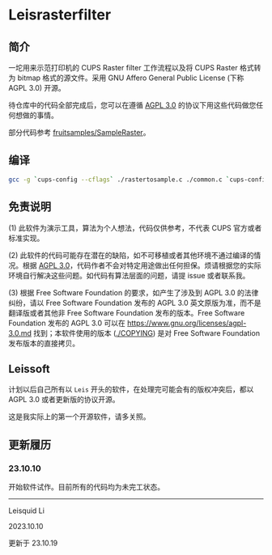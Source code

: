 # Leisrasterfilter

## 简介

一坨用来示范打印机的 CUPS Raster filter 工作流程以及将 CUPS Raster 格式转为 bitmap 格式的源文件。采用 GNU Affero General Public License (下称 AGPL 3.0) 开源。

待仓库中的代码全部完成后，您可以在遵循 [AGPL 3.0](./COPYING) 的协议下用这些代码做您任何想做的事情。

部分代码参考 [fruitsamples/SampleRaster](https://github.com/fruitsamples/SampleRaster)。

## 编译

```sh
gcc -g `cups-config --cflags` ./rastertosample.c ./common.c `cups-config --libs` -o ./rastertosample
```

## 免责说明

(1) 此软件为演示工具，算法为个人想法，代码仅供参考，不代表 CUPS 官方或者标准实现。

(2) 此软件的代码可能存在潜在的缺陷，如不可移植或者其他环境不通过编译的情况。根据 [AGPL 3.0](./COPYING)，代码作者不会对特定用途做出任何担保。烦请根据您的实际环境自行解决这些问题。如代码有算法层面的问题，请提 issue 或者联系我。

(3) 根据 Free Software Foundation 的要求，如产生了涉及到 AGPL 3.0 的法律纠纷，请以 Free Software Foundation 发布的 AGPL 3.0 英文原版为准，而不是翻译版或者其他非 Free Software Foundation 发布的版本。Free Software Foundation 发布的 AGPL 3.0 可以在 <https://www.gnu.org/licenses/agpl-3.0.md> 找到；本软件使用的版本 ([./COPYING](./COPYING)) 是对 Free Software Foundation 发布版本的直接拷贝。

## Leissoft

计划以后自己所有以 `Leis` 开头的软件，在处理完可能会有的版权冲突后，都以 AGPL 3.0 或者更新版的协议开源。

这是我实际上的第一个开源软件，请多关照。

## 更新履历

### 23.10.10

开始软件试作。目前所有的代码均为未完工状态。

---

Leisquid Li

2023.10.10

更新于 23.10.19
